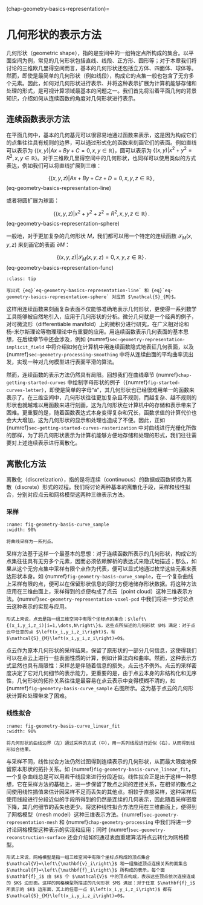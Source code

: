 (chap-geometry-basics-representation)=
# 几何形状的表示方法

几何形状（geometric shape），指的是空间中的一组特定点所构成的集合。以平面空间为例，常见的几何形状包括直线、线段、正方形、圆形等；对于本章我们将讨论的三维欧几里得空间而言，基本的几何形状还包括立方体、四面体、球体等。然而，即使是最简单的几何形状（例如线段），构成它的点集一般也包含了无穷多个元素。因此，如何对几何形状进行表示、并将这种表示扩展为计算机能够存储和处理的形式，是可视计算领域最基本的问题之一。我们首先将沿着平面几何的背景知识，介绍如何从连续函数的角度对几何形状进行表示。

## 连续函数表示方法

在平面几何中，基本的几何基元可以很容易地通过函数来表示，这是因为构成它们的点集往往具有规则的边界，可以通过形式化的函数来刻画它们的表面。例如直线可以表示为 $\left\{(x,y)|Ax+By+C=0,x,y\in\mathbb{R}\right\}$，圆可以表示为 $\left\{(x,y)|x^2+y^2= R^2,x,y\in\mathbb{R}\right\}$。对于三维欧几里得空间中的几何形状，也同样可以使用类似的方式表达，例如我们可以将直线扩展到三维：

$$
\left\{(x,y,z)|Ax+By+Cz+D=0,x,y,z\in\mathbb{R}\right\}\,,
$$ (eq-geometry-basics-representation-line)

或者将圆扩展为球面：

$$
\left\{(x,y,z)|x^2+y^2+z^2= R^2,x,y,z\in\mathbb{R}\right\}\,.
$$ (eq-geometry-basics-representation-sphere)

一般地，对于更加复杂的几何形状 $M$，我们都可以用一个特定的连续函数 $\mathcal{S}_{M}\left(x,y,z\right)$ 来刻画它的表面 $\partial M$：

$$
\left\{(x,y,z)|\mathcal{S}_{M}\left(x,y,z\right)=0,x,y,z\in\mathbb{R}\right\}\,.
$$ (eq-geometry-basics-representation-func)

```{admonition} 练习
:class: tip

写出式 {eq}`eq-geometry-basics-representation-line` 和 {eq}`eq-geometry-basics-representation-sphere` 对应的 $\mathcal{S}_{M}$。
```

这样用连续函数来刻画复杂表面不仅能够准确地表示几何形状，更使得一系列数学工具能够被自然地引入，应用于几何形状的分析。微分几何就是一个经典的例子，对可微流形（differentiable manifold）上的微积分进行研究，在广义相对论和杨-米尔斯理论等物理理论中有重要的应用。用连续函数表示几何表面的基本思想，在后续章节中还会涉及，例如 {numref}`sec-geometry-representation-implicit_field` 中将介绍如何在计算机中用连续函数隐式地表征几何表面，以及 {numref}`sec-geometry-processing-smoothing` 中将从连续曲面的平均曲率流出发，实现一种对几何模型进行表面平滑的算法。

然而，连续函数的表示方法仍然具有局限。回想我们在曲线章节 {numref}`chap-getting-started-curves` 中绘制字母形状的例子（{numref}`fig-started-curves-letter`），即使是简单的字母“a”，其几何形状也已经很难用单一的函数来表示了。在三维空间中，几何形状往往更加复杂且不规则，而越复杂、越不规则的形状也就越难以用函数来进行刻画，这为几何形状在计算机中的存储和表示带来了困难。更重要的是，随着函数表达式本身变得复杂和冗长，函数求值的计算代价也会大大增加，这为几何形状的显示和处理也造成了不便。因此，正如 {numref}`sec-getting-started-curves-rasterization` 中对曲线进行光栅化所做的那样，为了将几何形状表示为计算机能够方便地存储和处理的形式，我们往往需要对上述连续表示进行离散化。

## 离散化方法

离散化（discretization），指的是将连续（continuous）的数据或函数转换为离散（discrete）形式的过程。我们将讨论两种基本的离散化手段，采样和线性拟合，分别对应点云和网格模型这两种三维表示方法。

### 采样

```{figure} fig/curve_sample.png
:name: fig-geometry-basis-curve_sample
:width: 90%

将曲线采样为一系列点。
```

采样方法基于这样一个最基本的思想：对于连续函数所表示的几何形状，构成它的点集往往具有无穷多个元素，因而必须依赖解析的表达式来隐式地描述；那么，如果从这个无穷点集中采样有限个点作为代表，便可以显式地通过枚举这些元素来表达形状本身。如 {numref}`fig-geometry-basis-curve_sample`，在一个复杂曲线上采样有限的点，便可以在保留形状信息的同时方便地储存形状数据。将这种方法应用在三维曲面上，采样得到的点便构成了点云（point cloud）这种三维表示方法。{numref}`sec-geometry-representation-voxel-pcd` 中我们将进一步讨论点云这种表示的实现与应用。

```{important}
形式上来说，点云是指一组三维空间中有限个坐标点的集合：$\left\{(x_i,y_i,z_i)|i=1,\dots,N\right\}$，这些点所描述的几何形状 $M$ 满足：对于点云中任意的点 $\left(x_i,y_i,z_i\right)$，有 $\mathcal{S}_{M}\left(x_i,y_i,z_i\right)=0$。
```

点云作为原本几何形状的采样结果，保留了原形状的一部分几何信息，这使得我们可以在点云上进行一些表面性质的计算，例如计算法向和曲率。然而，这种表示方式显然也具有局限性：采样总是伴随着信息的损失，点云也不例外。点云的采样密度决定了它对几何细节的表示能力。更重要的是，由于点云本身的非结构化和无序性，几何形状的拓扑关系往往是最容易在点云表示中变得模糊不清的，如 {numref}`fig-geometry-basis-curve_sample` 右图所示。这为基于点云的几何形状计算和处理带来了困难。

### 线性拟合

```{figure} fig/curve_linear_fit.png
:name: fig-geometry-basis-curve_linear_fit
:width: 90%

将几何形状的曲线边界（左）通过采样的方式（中），用一系列线段进行近似（右），从而得到线形拟合结果。
```

与采样不同，线性拟合方法仍然试图得到连续表示的几何形状，从而最大限度地保留原本形状的拓扑关系。如 {numref}`fig-geometry-basis-curve_linear_fit`，一个复杂曲线总是可以用若干线段来进行分段近似。线性拟合正是出于这样一种思想，它在采样方法的基础上，进一步保留了散点之间的连接关系，在相邻的散点之间使用线性插值来估计因采样不足而丢失的其他点。相较于直接采样，这种采样后使用线段进行分段近似的手段所得到的仍然是连续的几何表示，因此随着采样密度下降，其几何细节的丢失也更少。将这种线性拟合方法应用在三维曲面上，便得到了网格模型（mesh model）这种三维表示方法。{numref}`sec-geometry-representation-mesh` 和 {numref}`chap-geometry-processing` 中我们将进一步讨论网格模型这种表示的实现和应用；同时 {numref}`sec-geometry-reconstruction-surface` 还会介绍如何通过表面重建算法将点云转化为网格模型。

```{important}
形式上来说，网格模型是指一组三维空间中有限个坐标点构成的顶点集合 $\mathcal{V}=\left\{\mathbf{v}_i\right\}$ 和一组描述顶点连接关系的面集合 $\mathcal{F}=\left\{\mathbf{f}_i\right\}$ 所构成的表示，每个面 $\mathbf{f}_i$ 由 $K$ 个 $\mathcal{V}$ 中的顶点构成，表示这些顶点依次连接连成的 $K$ 边形面。这样的网格模型所描述的几何形状 $M$ 满足：对于任意 $\mathbf{f}_i$ 所表示的 $K$ 边形面，其上的任意一点 $\left(x_i,y_i,z_i\right)$ 都有 $\mathcal{S}_{M}\left(x_i,y_i,z_i\right)=0$。
```
